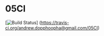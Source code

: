 # 05CI
[![Build Status](https://travis-ci.org/andrew.dopphoopha@gmail.com/05CI.png?branch=master)]
(https://travis-ci.org/andrew.dopphoopha@gmail.com/05CI)